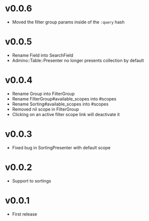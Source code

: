 # v0.0.6

* Moved the filter group params inside of the `:query` hash

# v0.0.5

* Rename Field into SearchField
* Admino::Table::Presenter no longer presents collection by default

# v0.0.4

* Rename Group into FilterGroup
* Rename FilterGroup#available_scopes into #scopes
* Rename Sorting#available_scopes into #scopes
* Removed nil scope in FilterGroup
* Clicking on an active filter scope link will deactivate it

# v0.0.3

* Fixed bug in SortingPresenter with default scope

# v0.0.2

* Support to sortings

# v0.0.1

* First release

